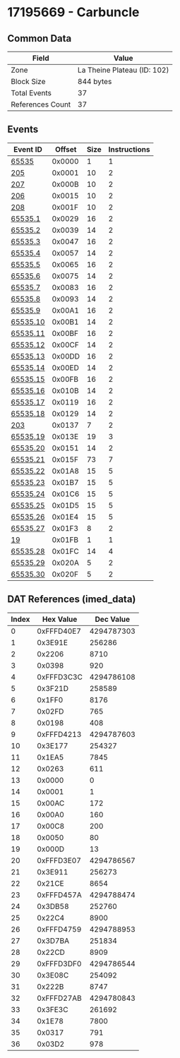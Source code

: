 # 17195669 - Carbuncle

## Common Data

| Field            | Value                       |
|------------------|-----------------------------|
| Zone             | La Theine Plateau (ID: 102) |
| Block Size       | 844 bytes                   |
| Total Events     | 37                          |
| References Count | 37                          |

## Events

| Event ID                  | Offset   |   Size |   Instructions |
|---------------------------|----------|--------|----------------|
| [65535](./65535.md)       | 0x0000   |      1 |              1 |
| [205](./205.md)           | 0x0001   |     10 |              2 |
| [207](./207.md)           | 0x000B   |     10 |              2 |
| [206](./206.md)           | 0x0015   |     10 |              2 |
| [208](./208.md)           | 0x001F   |     10 |              2 |
| [65535.1](./65535.1.md)   | 0x0029   |     16 |              2 |
| [65535.2](./65535.2.md)   | 0x0039   |     14 |              2 |
| [65535.3](./65535.3.md)   | 0x0047   |     16 |              2 |
| [65535.4](./65535.4.md)   | 0x0057   |     14 |              2 |
| [65535.5](./65535.5.md)   | 0x0065   |     16 |              2 |
| [65535.6](./65535.6.md)   | 0x0075   |     14 |              2 |
| [65535.7](./65535.7.md)   | 0x0083   |     16 |              2 |
| [65535.8](./65535.8.md)   | 0x0093   |     14 |              2 |
| [65535.9](./65535.9.md)   | 0x00A1   |     16 |              2 |
| [65535.10](./65535.10.md) | 0x00B1   |     14 |              2 |
| [65535.11](./65535.11.md) | 0x00BF   |     16 |              2 |
| [65535.12](./65535.12.md) | 0x00CF   |     14 |              2 |
| [65535.13](./65535.13.md) | 0x00DD   |     16 |              2 |
| [65535.14](./65535.14.md) | 0x00ED   |     14 |              2 |
| [65535.15](./65535.15.md) | 0x00FB   |     16 |              2 |
| [65535.16](./65535.16.md) | 0x010B   |     14 |              2 |
| [65535.17](./65535.17.md) | 0x0119   |     16 |              2 |
| [65535.18](./65535.18.md) | 0x0129   |     14 |              2 |
| [203](./203.md)           | 0x0137   |      7 |              2 |
| [65535.19](./65535.19.md) | 0x013E   |     19 |              3 |
| [65535.20](./65535.20.md) | 0x0151   |     14 |              2 |
| [65535.21](./65535.21.md) | 0x015F   |     73 |              7 |
| [65535.22](./65535.22.md) | 0x01A8   |     15 |              5 |
| [65535.23](./65535.23.md) | 0x01B7   |     15 |              5 |
| [65535.24](./65535.24.md) | 0x01C6   |     15 |              5 |
| [65535.25](./65535.25.md) | 0x01D5   |     15 |              5 |
| [65535.26](./65535.26.md) | 0x01E4   |     15 |              5 |
| [65535.27](./65535.27.md) | 0x01F3   |      8 |              2 |
| [19](./19.md)             | 0x01FB   |      1 |              1 |
| [65535.28](./65535.28.md) | 0x01FC   |     14 |              4 |
| [65535.29](./65535.29.md) | 0x020A   |      5 |              2 |
| [65535.30](./65535.30.md) | 0x020F   |      5 |              2 |

## DAT References (imed_data)

|   Index | Hex Value   |   Dec Value |
|---------|-------------|-------------|
|       0 | 0xFFFD40E7  |  4294787303 |
|       1 | 0x3E91E     |      256286 |
|       2 | 0x2206      |        8710 |
|       3 | 0x0398      |         920 |
|       4 | 0xFFFD3C3C  |  4294786108 |
|       5 | 0x3F21D     |      258589 |
|       6 | 0x1FF0      |        8176 |
|       7 | 0x02FD      |         765 |
|       8 | 0x0198      |         408 |
|       9 | 0xFFFD4213  |  4294787603 |
|      10 | 0x3E177     |      254327 |
|      11 | 0x1EA5      |        7845 |
|      12 | 0x0263      |         611 |
|      13 | 0x0000      |           0 |
|      14 | 0x0001      |           1 |
|      15 | 0x00AC      |         172 |
|      16 | 0x00A0      |         160 |
|      17 | 0x00C8      |         200 |
|      18 | 0x0050      |          80 |
|      19 | 0x000D      |          13 |
|      20 | 0xFFFD3E07  |  4294786567 |
|      21 | 0x3E911     |      256273 |
|      22 | 0x21CE      |        8654 |
|      23 | 0xFFFD457A  |  4294788474 |
|      24 | 0x3DB58     |      252760 |
|      25 | 0x22C4      |        8900 |
|      26 | 0xFFFD4759  |  4294788953 |
|      27 | 0x3D7BA     |      251834 |
|      28 | 0x22CD      |        8909 |
|      29 | 0xFFFD3DF0  |  4294786544 |
|      30 | 0x3E08C     |      254092 |
|      31 | 0x222B      |        8747 |
|      32 | 0xFFFD27AB  |  4294780843 |
|      33 | 0x3FE3C     |      261692 |
|      34 | 0x1E78      |        7800 |
|      35 | 0x0317      |         791 |
|      36 | 0x03D2      |         978 |
